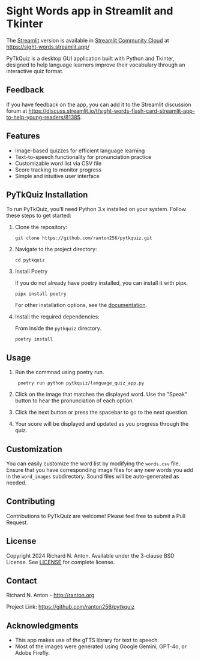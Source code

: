 # Sight Words app in Streamlit and Tkinter

The [Streamlit](HTTP://streamlit.io) version is available in [Streamlit Community Cloud](https://share.streamlit.io) at <https://sight-words.streamlit.app/>

PyTkQuiz is a desktop GUI application built with Python and Tkinter, designed to help language learners improve their vocabulary through an interactive quiz format.

## Feedback

If you have feedback on the app, you can add it to the Streamlit discussion forum at https://discuss.streamlit.io/t/sight-words-flash-card-streamlit-app-to-help-young-readers/81385.



## Features

- Image-based quizzes for efficient language learning
- Text-to-speech functionality for pronunciation practice
- Customizable word list via CSV file
- Score tracking to monitor progress
- Simple and intuitive user interface

## PyTkQuiz Installation

To run PyTkQuiz, you'll need Python 3.x installed on your system. Follow these steps to get started:

1. Clone the repository:
   ```
   git clone https://github.com/ranton256/pytkquiz.git
   ```

2. Navigate to the project directory:
   ```
   cd pytkquiz
   ```

3. Install Poetry

   If you do not already have poetry installed, you can install it with pipx.
   
   ```shell
   pipx install poetry
   ```

   For other installation options, see the [documentation](https://python-poetry.org/docs/).

4. Install the required dependencies:

   From inside the `pytkquiz` directory.
   ```
   poetry install
   ```

## Usage

1. Run the commnad using poetry run.

   ```shell
    poetry run python pytkquiz/language_quiz_app.py
   ```

2. Click on the image that matches the displayed word. Use the "Speak" button to hear the pronunciation of each option.

3. Click the next button or press the spacebar to go to the next question.

4. Your score will be displayed and updated as you progress through the quiz.

## Customization

You can easily customize the word list by modifying the `words.csv` file.
Ensure that you have corresponding image files for any new words you add in the `word_images` subdirectory.
Sound files will be auto-generated as needed.

## Contributing

Contributions to PyTkQuiz are welcome! Please feel free to submit a Pull Request.

## License

Copyright 2024 Richard N. Anton. Available under the 3-clause BSD License.
See [LICENSE](https://github.com/ranton256/pytkquiz/blob/main/LICENSE) for complete license.

## Contact

Richard N. Anton - http://ranton.org

Project Link: https://github.com/ranton256/pytkquiz

## Acknowledgments

- This app makes use of the gTTS library for text to speech.
- Most of the images were generated using Google Gemini, GPT-4o, or Adobe Firefly.
